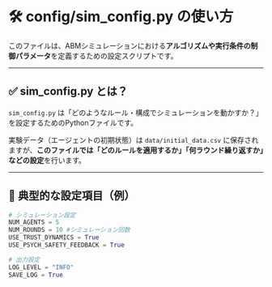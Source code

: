 # 🛠️ config/sim_config.py の使い方

このファイルは、ABMシミュレーションにおける**アルゴリズムや実行条件の制御パラメータ**を定義するための設定スクリプトです。

---

## ✅ sim_config.py とは？

`sim_config.py` は「どのようなルール・構成でシミュレーションを動かすか？」を設定するためのPythonファイルです。

実験データ（エージェントの初期状態）は `data/initial_data.csv` に保存されますが、**このファイルでは「どのルールを適用するか」「何ラウンド繰り返すか」などの設定**を行います。

---

## 🧩 典型的な設定項目（例）

```python
# シミュレーション設定
NUM_AGENTS = 5
NUM_ROUNDS = 10 #シミュレーション回数
USE_TRUST_DYNAMICS = True
USE_PSYCH_SAFETY_FEEDBACK = True

# 出力設定
LOG_LEVEL = "INFO"
SAVE_LOG = True
